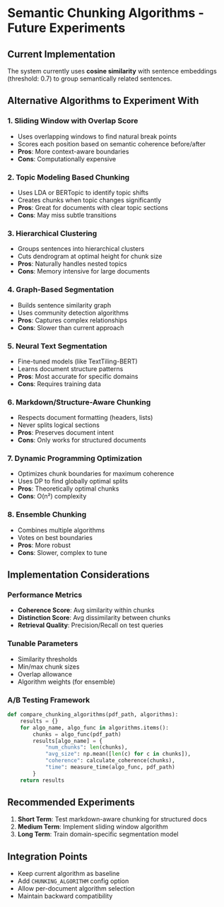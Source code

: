 # Semantic Chunking Algorithms - Future Experiments

## Current Implementation
The system currently uses **cosine similarity** with sentence embeddings (threshold: 0.7) to group semantically related sentences.

## Alternative Algorithms to Experiment With

### 1. **Sliding Window with Overlap Score**
- Uses overlapping windows to find natural break points
- Scores each position based on semantic coherence before/after
- **Pros**: More context-aware boundaries
- **Cons**: Computationally expensive

### 2. **Topic Modeling Based Chunking**
- Uses LDA or BERTopic to identify topic shifts
- Creates chunks when topic changes significantly
- **Pros**: Great for documents with clear topic sections
- **Cons**: May miss subtle transitions

### 3. **Hierarchical Clustering**
- Groups sentences into hierarchical clusters
- Cuts dendrogram at optimal height for chunk size
- **Pros**: Naturally handles nested topics
- **Cons**: Memory intensive for large documents

### 4. **Graph-Based Segmentation**
- Builds sentence similarity graph
- Uses community detection algorithms
- **Pros**: Captures complex relationships
- **Cons**: Slower than current approach

### 5. **Neural Text Segmentation**
- Fine-tuned models (like TextTiling-BERT)
- Learns document structure patterns
- **Pros**: Most accurate for specific domains
- **Cons**: Requires training data

### 6. **Markdown/Structure-Aware Chunking**
- Respects document formatting (headers, lists)
- Never splits logical sections
- **Pros**: Preserves document intent
- **Cons**: Only works for structured documents

### 7. **Dynamic Programming Optimization**
- Optimizes chunk boundaries for maximum coherence
- Uses DP to find globally optimal splits
- **Pros**: Theoretically optimal chunks
- **Cons**: O(n²) complexity

### 8. **Ensemble Chunking**
- Combines multiple algorithms
- Votes on best boundaries
- **Pros**: More robust
- **Cons**: Slower, complex to tune

## Implementation Considerations

### Performance Metrics
- **Coherence Score**: Avg similarity within chunks
- **Distinction Score**: Avg dissimilarity between chunks
- **Retrieval Quality**: Precision/Recall on test queries

### Tunable Parameters
- Similarity thresholds
- Min/max chunk sizes
- Overlap allowance
- Algorithm weights (for ensemble)

### A/B Testing Framework
```python
def compare_chunking_algorithms(pdf_path, algorithms):
    results = {}
    for algo_name, algo_func in algorithms.items():
        chunks = algo_func(pdf_path)
        results[algo_name] = {
            "num_chunks": len(chunks),
            "avg_size": np.mean([len(c) for c in chunks]),
            "coherence": calculate_coherence(chunks),
            "time": measure_time(algo_func, pdf_path)
        }
    return results
```

## Recommended Experiments

1. **Short Term**: Test markdown-aware chunking for structured docs
2. **Medium Term**: Implement sliding window algorithm
3. **Long Term**: Train domain-specific segmentation model

## Integration Points
- Keep current algorithm as baseline
- Add `CHUNKING_ALGORITHM` config option
- Allow per-document algorithm selection
- Maintain backward compatibility